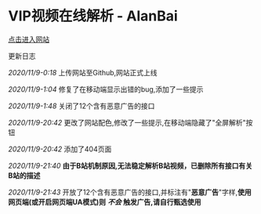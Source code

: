 ﻿# VIP视频在线解析 - AlanBai

[点击进入网站](https://bjm212501.github.io/vip-video-cracker/)

更新日志

*2020/11/9-0:18*
上传网站至Github,网站正式上线

*2020/11/9-1:04*
修复了在移动端显示出错的bug,添加了一些提示

*2020/11/9-1:48*
关闭了12个含有恶意广告的接口

*2020/11/9-20:42*
更改了网站配色,修改了一些提示,在移动端隐藏了"全屏解析"按钮

*2020/11/9-20:42*
添加了404页面

*2020/11/9-21:40*
**由于B站机制原因,无法稳定解析B站视频，已删除所有接口有关B站的描述**

*2020/11/9-21:43*
开放了12个含有恶意广告的接口,并标注有"**恶意广告**"字样,**使用网页端(或开启网页端UA模式)则** ***不会*** **触发广告,请自行甄选使用**